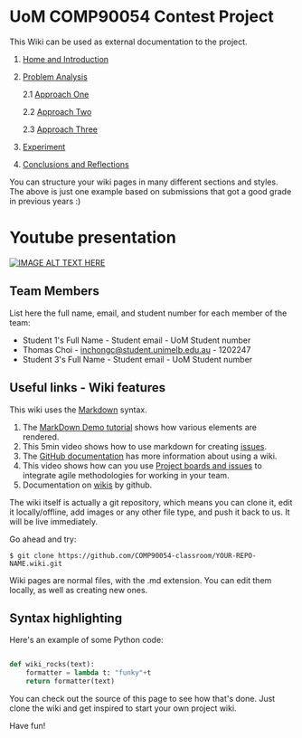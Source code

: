 # UoM COMP90054 Contest Project

This Wiki can be used as external documentation to the project.
1. [Home and Introduction]()
2. [Problem Analysis](Problem-Analysis.md)

    2.1 [Approach One](AI-Method-1.md)

    2.2 [Approach Two](AI-Method-2.md)

    2.3 [Approach Three](AI-Method-3.md)
3. [Experiment](Experiment.md)
4. [Conclusions and Reflections](Conclusions-and-Reflections.md)



You can structure your wiki pages in many different sections and styles. The above is just one example based on submissions that got a good grade in previous years :)

# Youtube presentation

[![IMAGE ALT TEXT HERE](http://img.youtube.com/vi/bnMl0d-RcPQ/0.jpg)](https://www.youtube.com/watch?v=bnMl0d-RcPQ)


## Team Members

List here the full name, email, and student number for each member of the team:

* Student 1's Full Name - Student email - UoM Student number
* Thomas Choi - inchongc@student.unimelb.edu.au - 1202247
* Student 3's Full Name - Student email - UoM Student number


## Useful links - Wiki features

This wiki uses the [Markdown](https://github.com/adam-p/markdown-here/wiki/Markdown-Cheatsheet) syntax. 

1. The [MarkDown Demo tutorial](https://guides.github.com/features/mastering-markdown/) shows how various elements are rendered.
2. This 5min video shows how to use markdown for creating [issues](https://www.youtube.com/watch?v=TKJ4RdhyB5Y).
3. The [GitHub documentation](https://docs.gitlab.com/ee/user/project/wiki/) has more information about using a wiki.
4. This video shows how can you use [Project boards and issues](https://www.youtube.com/watch?v=nI5VdsVl0FM&list=PLYMgErMHWi1PRMTsHXote19b7f9F-JjmT&index=2&t=1s) to integrate agile methodologies for working in your team.
5. Documentation on [wikis](https://docs.github.com/en/github/building-a-strong-community/documenting-your-project-with-wikis) by github.

The wiki itself is actually a git repository, which means you can clone it, edit it locally/offline, add images or any other file type, and push it back to us. It will be live immediately.

Go ahead and try:

```
$ git clone https://github.com/COMP90054-classroom/YOUR-REPO-NAME.wiki.git
```

Wiki pages are normal files, with the .md extension. You can edit them locally, as well as creating new ones.

## Syntax highlighting


Here's an example of some Python code:

```python

def wiki_rocks(text):
    formatter = lambda t: "funky"+t
    return formatter(text)
```


You can check out the source of this page to see how that's done. Just clone the wiki and get inspired to start your own project wiki.


Have fun!
